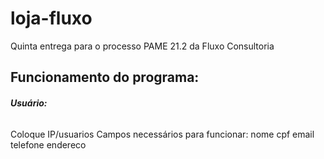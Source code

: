 # loja-fluxo
Quinta entrega para o processo PAME 21.2 da Fluxo Consultoria

## Funcionamento do programa:

###### **Usuário:**
Coloque IP/usuarios
Campos necessários para funcionar:
nome
cpf
email
telefone
endereco
